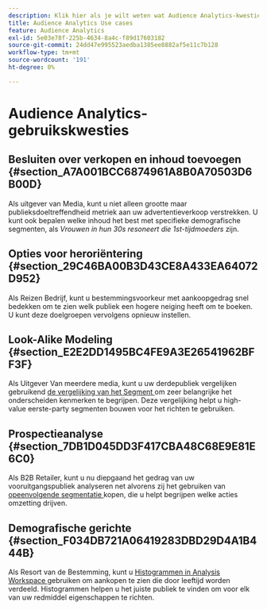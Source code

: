 ```yaml
---
description: Klik hier als je wilt weten wat Audience Analytics-kwesties zijn.
title: Audience Analytics Use cases
feature: Audience Analytics
exl-id: 5e03e78f-225b-4634-8a4c-f89d17603182
source-git-commit: 24dd47e995523aedba1385ee8882af5e11c7b128
workflow-type: tm+mt
source-wordcount: '191'
ht-degree: 0%

---
```


# Audience Analytics-gebruikskwesties

## Besluiten over verkopen en inhoud toevoegen {#section_A7A001BCC6874961A8B0A70503D6B00D}

Als uitgever van Media, kunt u niet alleen grootte maar publieksdoeltreffendheid metriek aan uw advertentieverkoop verstrekken. U kunt ook bepalen welke inhoud het best met specifieke demografische segmenten, als *Vrouwen in hun 30s resoneert die 1st-tijdmoeders* zijn.

## Opties voor heroriëntering {#section_29C46BA00B3D43CE8A433EA64072D952}

Als Reizen Bedrijf, kunt u bestemmingsvoorkeur met aankoopgedrag snel bedekken om te zien welk publiek een hogere neiging heeft om te boeken. U kunt deze doelgroepen vervolgens opnieuw instellen.

## Look-Alike Modeling {#section_E2E2DD1495BC4FE9A3E26541962BFF3F}

Als Uitgever Van meerdere media, kunt u uw derdepubliek vergelijken gebruikend [ de vergelijking van het Segment ](https://experienceleague.adobe.com/en/docs/analytics/analyze/analysis-workspace/panels/segment-comparison/segment-comparison) om zeer belangrijke het onderscheiden kenmerken te begrijpen. Deze vergelijking helpt u high-value eerste-party segmenten bouwen voor het richten te gebruiken.

## Prospectieanalyse {#section_7DB1D045DD3F417CBA48C68E9E81E6C0}

Als B2B Retailer, kunt u nu diepgaand het gedrag van uw vooruitgangspubliek analyseren net alvorens zij het gebruiken van [ opeenvolgende segmentatie ](https://experienceleague.adobe.com/en/docs/analytics/components/segmentation/segmentation-workflow/seg-sequential-build) kopen, die u helpt begrijpen welke acties omzetting drijven.

## Demografische gerichte {#section_F034DB721A06419283DBD29D4A1B444B}

Als Resort van de Bestemming, kunt u [ Histogrammen in Analysis Workspace ](https://experienceleague.adobe.com/en/docs/analytics/analyze/analysis-workspace/visualizations/histogram) gebruiken om aankopen te zien die door leeftijd worden verdeeld. Histogrammen helpen u het juiste publiek te vinden om voor elk van uw redmiddel eigenschappen te richten.
